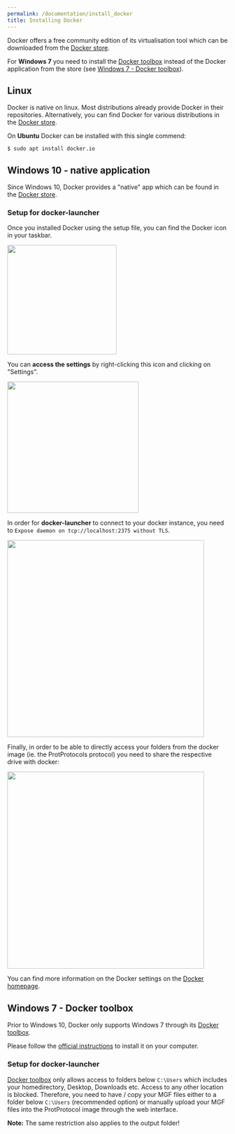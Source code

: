 ```yaml
---
permalink: /documentation/install_docker
title: Installing Docker
---
```


Docker offers a free community edition of its virtualisation tool which can
be downloaded from the [Docker store](https://store.docker.com/search?type=edition&offering=community).

For **Windows 7** you need to install the [Docker toolbox](https://docs.docker.com/toolbox/toolbox_install_windows/)
instead of the Docker application from the store (see [Windows 7 - Docker toolbox](#Windows-7---Docker-toolbox)).

## Linux

Docker is native on linux. Most distributions already provide Docker in
their repositories. Alternatively, you can find Docker for various distributions
in the [Docker store](https://store.docker.com/search?type=edition&offering=community).

On **Ubuntu** Docker can be installed with this single commend:

```
$ sudo apt install docker.io
```

## Windows 10 - native application

Since Windows 10, Docker provides a "native" app which can be found
in the [Docker store](https://store.docker.com/search?type=edition&offering=community).

### Setup for docker-launcher

Once you installed Docker using the setup file, you can find the Docker
icon in your taskbar.

<img src="https://docs.docker.com/docker-for-windows/images/whale-icon-systray-hidden.png" width="250" />

You can **access the settings** by right-clicking
this icon and clicking on "Settings".

<img src="https://docs.docker.com/docker-for-windows/images/docker-menu-settings.png" width="300" />

In order for **docker-launcher** to connect to
your docker instance, you need to `Expose daemon on tcp://localhost:2375 without TLS`.

<img src="https://docs.docker.com/docker-for-windows/images/settings-general.png" width="450" />

Finally, in order to be able to directly access your folders from the docker image (ie.
the ProtProtocols protocol) you need to share the respective drive with docker:

<img src="https://docs.docker.com/docker-for-windows/images/settings-shared-drives.png" width="450" />

You can find more information on the Docker settings on the [Docker homepage](https://docs.docker.com/docker-for-windows/#general).

## Windows 7 - Docker toolbox

Prior to Windows 10, Docker only supports Windows 7 through its [Docker toolbox](https://docs.docker.com/toolbox/toolbox_install_windows/).

Please follow the [official instructions](https://docs.docker.com/toolbox/toolbox_install_windows/) to
install it on your computer.

### Setup for docker-launcher

[Docker toolbox](https://docs.docker.com/toolbox/toolbox_install_windows/) only allows access to
folders below `C:\Users` which includes your homedirectory, Desktop, Downloads etc. Access to any
other location is blocked. Therefore, you need to have / copy your MGF files either to a folder below
`C:\Users` (recommended option) or manually upload your MGF files into the ProtProtocol image through
the web interface.

**Note:** The same restriction also applies to the output folder!

